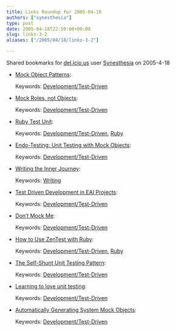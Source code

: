 ```yaml
---
title: Links Roundup for 2005-04-18
authors: ["synesthesia"]
type: post
date: 2005-04-18T22:59:00+00:00
slug: links-3-2 
aliases: ["/2005/04/18/links-3-2"]

---
```

Shared bookmarks for [del.icio.us][1] user  [Synesthesia][2] on 2005-4-18

  * [Mock Object Patterns][3]:
   
    Keywords: [Development/Test-Driven][4]
  * [Mock Roles, not Objects][5]:
   
    Keywords: [Development/Test-Driven][4]
  * [Ruby Test Unit][6]:
   
    Keywords: [Development/Test-Driven][4], [Ruby][7]
  * [Endo-Testing: Unit Testing with Mock Objects][8]:
   
    Keywords: [Development/Test-Driven][4]
<!--more-->

  * [Writing the Inner Journey][9]:
   
    Keywords: [Writing][10]
  * [Test Driven Development in EAI Projects][11]:
   
    Keywords: [Development/Test-Driven][4]
  * [Don&#8217;t Mock Me][12]:
   
    Keywords: [Development/Test-Driven][4]
  * [How to Use ZenTest with Ruby][13]:
   
    Keywords: [Development/Test-Driven][4], [Ruby][7]
  * [The Self-Shunt Unit Testing Pattern][14]:
   
    Keywords: [Development/Test-Driven][4]
  * [Learning to love unit testing][15]:
   
    Keywords: [Development/Test-Driven][4]
  * [Automatically Generating System Mock Objects][16]:
   
    Keywords: [Development/Test-Driven][4]

 [1]: https://del.icio.us/
 [2]: https://del.icio.us/synesthesia
 [3]: https://jerry.cs.uiuc.edu/~plop/plop2003/Papers/Brown-mock-objects.pdf "https://jerry.cs.uiuc.edu/~plop/plop2003/Papers/Brown-mock-objects.pdf"
 [4]: https://del.icio.us/synesthesia/Development/Test-Driven
 [5]: https://joe.truemesh.com/MockRoles.pdf "https://joe.truemesh.com/MockRoles.pdf"
 [6]: https://www.c2.com/cgi/wiki?RubyTestUnit "https://www.c2.com/cgi/wiki?RubyTestUnit"
 [7]: https://del.icio.us/synesthesia/Ruby
 [8]: https://www.connextra.com/aboutUs/mockobjects.pdf "https://www.connextra.com/aboutUs/mockobjects.pdf"
 [9]: https://www.davethefox.com/innerjourney/home.htm "https://www.davethefox.com/innerjourney/home.htm"
 [10]: https://del.icio.us/synesthesia/Writing
 [11]: https://www.enterpriseintegrationpatterns.com/docs/TestDrivenEAI.pdf "https://www.enterpriseintegrationpatterns.com/docs/TestDrivenEAI.pdf"
 [12]: https://www.langrsoft.com/articles/mocking.shtml "https://www.langrsoft.com/articles/mocking.shtml"
 [13]: https://www.linuxjournal.com/article/7776 "https://www.linuxjournal.com/article/7776"
 [14]: https://www.objectmentor.com/resources/articles/SelfShunPtrn.pdf "https://www.objectmentor.com/resources/articles/SelfShunPtrn.pdf"
 [15]: https://www.pragmaticprogrammer.com/articles/stqe-01-2002.pdf "https://www.pragmaticprogrammer.com/articles/stqe-01-2002.pdf"
 [16]: https://www.xpuniverse.com/2001/pdfs/Testing04.pdf "https://www.xpuniverse.com/2001/pdfs/Testing04.pdf"